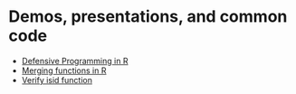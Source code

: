 # Demos, presentations, and common code
  * [Defensive Programming in R](https://github.com/jennahgosciak/demos/tree/main/defensive_programming)
  * [Merging functions in R](https://github.com/jennahgosciak/demos/blob/main/common/merging.R)
  * [Verify isid function](https://github.com/jennahgosciak/demos/blob/main/common/verify_isid.R)
